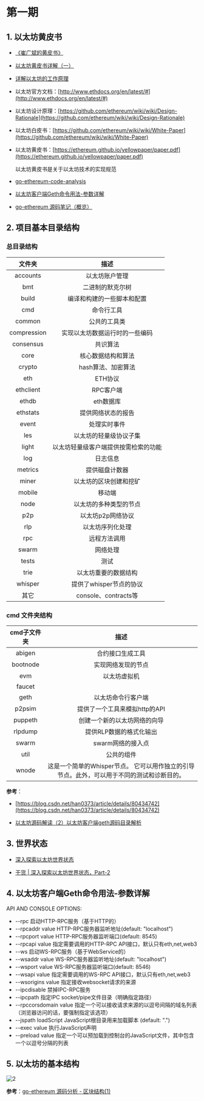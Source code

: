 # 第一期

## 1. 以太坊黄皮书

- [《崔广斌的黄皮书》](http://download.cxyym.com/blockchain/ethereum_yellowpaper_cn.pdf)

- [以太坊黄皮书详解（一）](https://yuan1028.github.io/ethereum-yellow-paper/)

- [详解以太坊的工作原理](https://www.8btc.com/article/142319)

- 以太坊官方文档：[http://www.ethdocs.org/en/latest/#](http://www.ethdocs.org/en/latest/#)

- 以太坊设计原理：[https://github.com/ethereum/wiki/wiki/Design-Rationale](https://github.com/ethereum/wiki/wiki/Design-Rationale)

- 以太坊白皮书：[https://github.com/ethereum/wiki/wiki/White-Paper](https://github.com/ethereum/wiki/wiki/White-Paper)

- 以太坊黄皮书：[https://ethereum.github.io/yellowpaper/paper.pdf](https://ethereum.github.io/yellowpaper/paper.pdf)

    以太坊黄皮书是关于以太坊技术的实现规范

- [go-ethereum-code-analysis](https://github.com/ZtesoftCS/go-ethereum-code-analysis)

- [以太坊客户端Geth命令用法-参数详解](https://learnblockchain.cn/2017/11/29/geth_cmd_options/)

- [go-ethereum 源码笔记（概览）](https://knarfeh.com/2018/03/10/go-ethereum%20%E6%BA%90%E7%A0%81%E7%AC%94%E8%AE%B0%EF%BC%88%E6%A6%82%E8%A7%88%EF%BC%89/)

## 2. 项目基本目录结构

### 总目录结构

文件夹|描述
:--:|:--:
accounts|以太坊账户管理
bmt|二进制的默克尔树
build|编译和构建的一些脚本和配置
cmd|命令行工具
common|公共的工具类
compression|实现以太坊数据运行时的一些编码
consensus|共识算法
core|核心数据结构和算法
crypto|hash算法、加密算法
eth|ETH协议
ethclient|RPC客户端
ethdb|eth数据库
ethstats|提供网络状态的报告
event|处理实时事件
les|以太坊的轻量级协议子集
light|以太坊轻量级客户端提供按需检索的功能
log|日志信息
metrics|提供磁盘计数器
miner|以太坊的区块创建和挖矿
mobile|移动端
node|以太坊的多种类型的节点
p2p|以太坊p2p网络协议
rlp|以太坊序列化处理
rpc|远程方法调用
swarm|网络处理
tests|测试
trie|以太坊重要的数据结构
whisper|提供了whisper节点的协议
其它|console、contracts等

### cmd 文件夹结构

|cmd子文件夹|描述|
|:--:|:--:|
abigen|合约接口生成工具
bootnode|实现网络发现的节点
evm|以太坊虚拟机
faucet|
geth|以太坊命令行客户端
p2psim|提供了一个工具来模拟http的API
puppeth|创建一个新的以太坊网络的向导
rlpdump|提供RLP数据的格式化输出
swarm|swarm网络的接入点
util|公共的组件
wnode|这是一个简单的Whisper节点。 它可以用作独立的引导节点。此外，可以用于不同的测试和诊断目的。

**参考**：

- [https://blog.csdn.net/han0373/article/details/80434742](https://blog.csdn.net/han0373/article/details/80434742)

- [以太坊源码解读（2）以太坊客户端geth源码目录解析](https://blog.csdn.net/lj900911/article/details/83449858)

## 3. 世界状态

- [深入探索以太坊世界状态](https://cloud.tencent.com/developer/news/304048)

- [干货 | 深入探索以太坊世界状态，Part-2](https://ethfans.org/posts/diving-into-ethereums-world-state-part-2)

## 4. 以太坊客户端Geth命令用法-参数详解

API AND CONSOLE OPTIONS:
  - --rpc                  启动HTTP-RPC服务（基于HTTP的）
  - --rpcaddr value        HTTP-RPC服务器监听地址(default: "localhost")
  - --rpcport value        HTTP-RPC服务器监听端口(default: 8545)
  - --rpcapi value         指定需要调用的HTTP-RPC API接口，默认只有eth,net,web3
  - --ws                   启动WS-RPC服务（基于WebService的）
  - --wsaddr value         WS-RPC服务器监听地址(default: "localhost")
  - --wsport value         WS-RPC服务器监听端口(default: 8546)
  - --wsapi value          指定需要调用的WS-RPC API接口，默认只有eth,net,web3
  - --wsorigins value      指定接收websocket请求的来源
  - --ipcdisable           禁掉IPC-RPC服务
  - --ipcpath              指定IPC socket/pipe文件目录（明确指定路径）
  - --rpccorsdomain value  指定一个可以接收请求来源的以逗号间隔的域名列表（浏览器访问的话，要强制指定该选项）
  - --jspath loadScript    JavaScript根目录用来加载脚本 (default: ".")
  - --exec value           执行JavaScript声明
  - --preload value        指定一个可以预加载到控制台的JavaScript文件，其中包含一个以逗号分隔的列表

## 5. 以太坊的基本结构

![2](http://ww1.sinaimg.cn/large/006alGmrly1g37tekmd9hj30ip0gaq8w.jpg)

**参考**：[go-ethereum 源码分析 - 区块结构(1)](https://stevenocean.github.io/2018/03/17/go-ethereum-source-analysize-1.html)